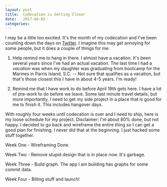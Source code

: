```yaml
---
layout: post
title:  Codecation is Getting Closer
date:   2017-04-02
categories:
---
```


I may be a little too excited. It's the month of my codecation and I've been counting down the days on [Twitter](https://twitter.com/scottradcliff/status/848540576651849728). I imagine this may get annoying for some people, but it does a couple of things for me.

1. Help remind me to hang in there. I almost have a vacation. It's been several years since I've had an actual vacation. The last time I had a _vacation_ was when my daughter was graduating from bootcamp for the Marines in Parris Island, S.C. -- Not sure that qualifies as a vacation, but that's those closest this I have in about 4-5 years. I'm ready!

<!--more-->

2. Remind me that I have work to do before April 19th gets here. I have a lot of pre-work to do before we leave. Some last minute travel details, but more importantly, I need to get my side project in a place that is good for me to finish it. This includes hangover days.

With roughly four weeks until codecation is over and I need to ship, here is my loose schedule for my project. Disclaimer: I'm about 80% done, but not happy. I decided to go back and wireframe the entire thing so I can get a good plan for finishing. I never did that at the beginning. I just hacked some stuff together.

Week One - Wireframing Done.

Week Two - Remove stupid design that is in place now. It's garbage.

Week Three - Build graph. The app I am building has graphs for some commit data.

Week Four - Billing stuff and launch!



